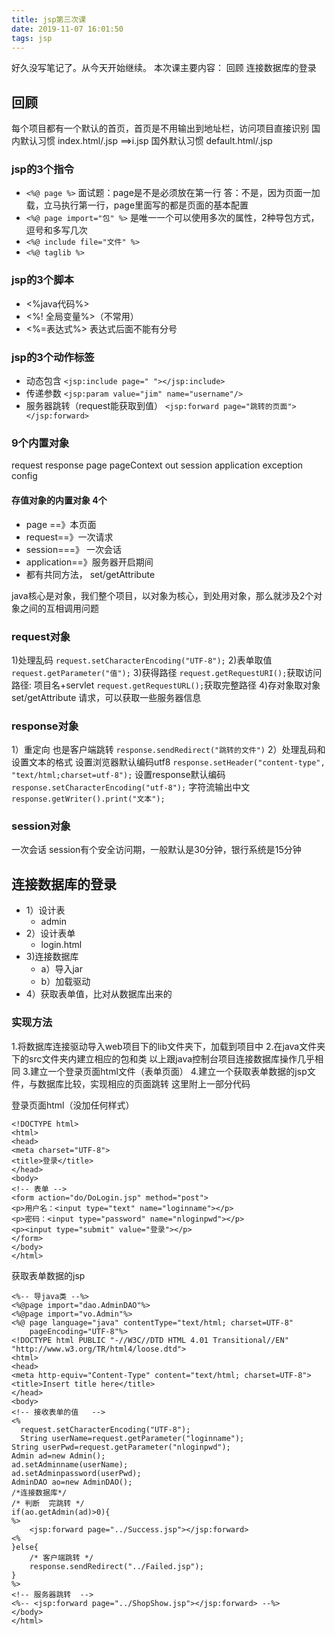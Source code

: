 ```yaml
---
title: jsp第三次课
date: 2019-11-07 16:01:50
tags: jsp
---
```

好久没写笔记了。从今天开始继续。
本次课主要内容：
回顾
连接数据库的登录
<!--more-->
## 回顾
每个项目都有一个默认的首页，首页是不用输出到地址栏，访问项目直接识别
国内默认习惯 index.html/.jsp ==>i.jsp
国外默认习惯 default.html/.jsp
### jsp的3个指令
* `<%@ page %>` 
面试题：page是不是必须放在第一行 
答：不是，因为页面一加载，立马执行第一行，page里面写的都是页面的基本配置
* `<%@ page import="包" %>` 是唯一一个可以使用多次的属性，2种导包方式，逗号和多写几次
* `<%@ include file="文件" %>`
* `<%@ taglib %>`

### jsp的3个脚本
* <%java代码%>
* <%! 全局变量%>（不常用）
* <%=表达式%> 表达式后面不能有分号

### jsp的3个动作标签
* 动态包含
`<jsp:include page=" "></jsp:include>`
* 传递参数
`<jsp:param value="jim" name="username"/>`
* 服务器跳转（request能获取到值）
`<jsp:forward page="跳转的页面"></jsp:forward>`
### 9个内置对象
request response page pageContext out session application exception  config
#### 存值对象的内置对象 4个
* page ==》本页面
* request==》一次请求
* session===》 一次会话
* application==》服务器开启期间
* 都有共同方法， set/getAttribute

java核心是对象，我们整个项目，以对象为核心，到处用对象，那么就涉及2个对象之间的互相调用问题
### request对象
1)处理乱码 `request.setCharacterEncoding("UTF-8");`
2)表单取值 `request.getParameter("值");`
3)获得路径 
`request.getRequestURI();`获取访问路径: 项目名+servlet
`request.getRequestURL();`获取完整路径
4)存对象取对象 set/getAttribute
请求，可以获取一些服务器信息 
### response对象
1）重定向 也是客户端跳转 `response.sendRedirect("跳转的文件")`
2）处理乱码和设置文本的格式
设置浏览器默认编码utf8
`response.setHeader("content-type", "text/html;charset=utf-8");`
设置response默认编码
`response.setCharacterEncoding("utf-8");`
字符流输出中文
`response.getWriter().print("文本");`
### session对象 
一次会话
session有个安全访问期，一般默认是30分钟，银行系统是15分钟
## 连接数据库的登录
* 1）设计表
    * admin
* 2）设计表单
    * login.html
* 3)连接数据库
    * a）导入jar
    * b）加载驱动
* 4）获取表单值，比对从数据库出来的

### 实现方法
1.将数据库连接驱动导入web项目下的lib文件夹下，加载到项目中
2.在java文件夹下的src文件夹内建立相应的包和类
以上跟java控制台项目连接数据库操作几乎相同
3.建立一个登录页面html文件（表单页面）
4.建立一个获取表单数据的jsp文件，与数据库比较，实现相应的页面跳转
这里附上一部分代码

登录页面html（没加任何样式）
```
<!DOCTYPE html>
<html>
<head>
<meta charset="UTF-8">
<title>登录</title>
</head>
<body>
<!-- 表单 -->
<form action="do/DoLogin.jsp" method="post">
<p>用户名：<input type="text" name="loginname"></p>
<p>密码：<input type="password" name="nloginpwd"></p>
<p><input type="submit" value="登录"></p>
</form>
</body>
</html>
```
获取表单数据的jsp
```
<%-- 导java类 --%>
<%@page import="dao.AdminDAO"%>
<%@page import="vo.Admin"%>
<%@ page language="java" contentType="text/html; charset=UTF-8"
    pageEncoding="UTF-8"%>
<!DOCTYPE html PUBLIC "-//W3C//DTD HTML 4.01 Transitional//EN" "http://www.w3.org/TR/html4/loose.dtd">
<html>
<head>
<meta http-equiv="Content-Type" content="text/html; charset=UTF-8">
<title>Insert title here</title>
</head>
<body>
<!-- 接收表单的值   -->
<%
  request.setCharacterEncoding("UTF-8");
  String userName=request.getParameter("loginname");
String userPwd=request.getParameter("nloginpwd");
Admin ad=new Admin();
ad.setAdminname(userName);
ad.setAdminpassword(userPwd);
AdminDAO ao=new AdminDAO();
/*连接数据库*/
/* 判断  完跳转 */
if(ao.getAdmin(ad)>0){
%>
	<jsp:forward page="../Success.jsp"></jsp:forward>
<%
}else{
	/* 客户端跳转 */
	response.sendRedirect("../Failed.jsp");	
}
%>
<!-- 服务器跳转  -->
<%-- <jsp:forward page="../ShopShow.jsp"></jsp:forward> --%>
</body>
</html>
```